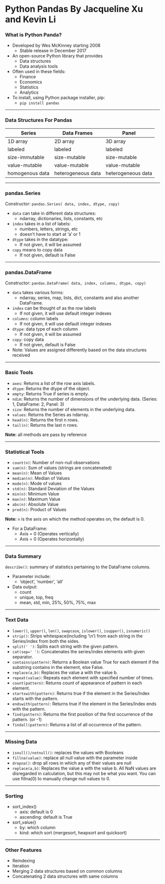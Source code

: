# Python Pandas By Jacqueline Xu and Kevin Li

### What is Python Panda?
* Developed by Wes McKinney starting 2008
  * Stable release in December 2017
* An open-source Python library that provides
  * Data structures
  * Data analysis tools
* Often used in these fields:
  * Finance
  * Economics
  * Statistics
  * Analytics
* To install, using Python package installer, pip:
  * `pip install pandas`
---

### Data Structures For Pandas
| Series | Data Frames | Panel |
| --- | --- | --- |
| 1D array | 2D array | 3D array |
| labeled | labeled | labeled |
| size-immutable | size-mutable | size-mutable |
| value-mutable | value-mutable | value-mutable |
| homogenous data | heterogeneous data | heterogeneous data |

---

### pandas.Series
Constructor: `pandas.Series( data, index, dtype, copy)`
* `data` can take in different data structures:
  * ndarray, dictionaries, lists, constants, etc
* `index` takes in a list of labels:
  * numbers, letters, strings, etc
  * doesn’t have to start at ‘a’ or 1
* `dtype` takes in the datatype:
  * If not given, it will be assumed
* `copy` means to copy data
  * If not given, default is False

---

### pandas.DataFrame
Constructor: `pandas.DataFrame( data, index, columns, dtype, copy)`
* `data` takes various forms:
  * ndarray, series, map, lists, dict, constants and also another DataFrame.
* `index` can be thought of as the row labels
  * If not given, it will use default integer indexes
* `columns`: column labels
  * If not given, it will use default integer indexes
* `dtype`: data type of each column
  * If not given, it will be assumed
* `copy`: copy data
  * If not given, default is False
* Note: Values are assigned differently based on the data structures received

---

### Basic Tools
* `axes`: Returns a list of the row axis labels.
* `dtype`: Returns the dtype of the object.
* `empty`: Returns True if series is empty.
* `ndim`: Returns the number of dimensions of the underlying data. (Series: 1, DataFrame: 2, Panel: 3)
* `size`: Returns the number of elements in the underlying data.
* `values`: Returns the Series as ndarray.
* `head(n)`: Returns the first n rows.
* `tail(n)`: Returns the last n rows.

**Note:** all methods are pass by reference

---

### Statistical Tools
* `count(n)`: Number of non-null observations
* `sum(n)`: Sum of values (strings are concatenated)
* `mean(n)`: Mean of Values
* `median(n)`: Median of Values
* `mode(n)`: Mode of values
* `std(n)`: Standard Deviation of the Values
* `min(n)`: Minimum Value
* `max(n)`: Maximum Value
* `abs(n)`: Absolute Value
* `prod(n)`: Product of Values

**Note:** `n` is the axis on which the method operates on, the default is 0.
* For a DataFrame:
  * Axis = 0 (Operates vertically)
  * Axis = 0 (Operates horizontally)

---

### Data Summary
`describe()`: summary of statistics pertaining to the DataFrame columns.
* Parameter include:
  * ‘object’, ‘number’, ‘all’
* Data output:
  * count
  * unique, top, freq
  * mean, std, min, 25%, 50%, 75%, max

---

### Text Data
* `lower()`, `upper()`, `len()`, `swapcase`, `islower()`, `isupper()`, `isnumeric()`
* `strip()`: Strips whitespace(including ‘\n’) from each string in the Series/index from both the sides.
* `split(' ')`: Splits each string with the given pattern.
* `cat(sep=' ')`: Concatenates the series/index elements with given separator.
* `contains(pattern)`: Returns a Boolean value True for each element if the substring contains in the element, else False.
* `replace(a,b)`: Replaces the value a with the value b.
* `repeat(value)`: Repeats each element with specified number of times.
* `count(pattern)`: Returns count of appearance of pattern in each element.
* `startswith(pattern)`: Returns true if the element in the Series/Index starts with the pattern.
* `endswith(pattern)`: Returns true if the element in the Series/Index ends with the pattern.
* `find(pattern)`: Returns the first position of the first occurrence of the pattern. (or -1)
* `findall(pattern)`: Returns a list of all occurrence of the pattern.

---

### Missing Data
* `isnull()/notnull()`: replaces the values with Booleans
* `fillna(value)`: replace all null value with the parameter inside
* `dropna()`: drop all rows in which any of their values are null
* `replace(a,b)`: Replaces the value a with the value b.
All NaN values are disregarded in calculation, but this may not be what you want. You can use fillna(0) to manually change null values to 0.

---

### Sorting
* sort_index()
  * axis: default is 0
  * ascending: default is True
* sort_value()
  * by: which column
  * kind: which sort (mergesort, heapsort and quicksort)

---

### Other Features
* Reindexing
* Iteration
* Merging 2 data structures based on common columns
* Concatenating 2 data structures with same columns
